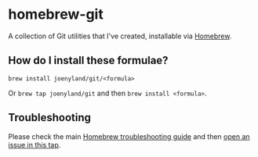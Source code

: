 # homebrew-git

A collection of Git utilities that I've created, installable via [Homebrew](http://brew.sh).

## How do I install these formulae?
`brew install joenyland/git/<formula>`

Or `brew tap joenyland/git` and then `brew install <formula>`.

## Troubleshooting
Please check the main [Homebrew troubleshooting guide](https://github.com/Homebrew/brew/blob/master/docs/Troubleshooting.md) and then [open an issue in this tap](https://github.com/JoeNyland/homebrew-git/issues/new).

